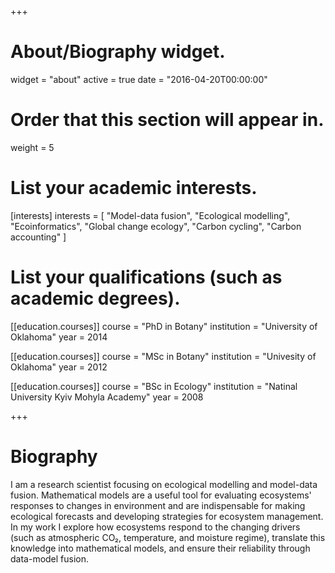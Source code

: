 +++
# About/Biography widget.
widget = "about"
active = true
date = "2016-04-20T00:00:00"

# Order that this section will appear in.
weight = 5

# List your academic interests.
[interests]
  interests = [
    "Model-data fusion",
    "Ecological modelling",
    "Ecoinformatics",
    "Global change ecology",
    "Carbon cycling",
    "Carbon accounting"
  ]

# List your qualifications (such as academic degrees).
[[education.courses]]
  course = "PhD in Botany"
  institution = "University of Oklahoma"
  year = 2014

[[education.courses]]
  course = "MSc in Botany"
  institution = "Univesity of Oklahoma"
  year = 2012

[[education.courses]]
  course = "BSc in Ecology"
  institution = "Natinal University Kyiv Mohyla Academy"
  year = 2008
 
+++

# Biography

I am a research scientist focusing on ecological modelling and model-data fusion. 
Mathematical models are a useful tool for evaluating ecosystems' responses to changes in environment and are indispensable for making ecological forecasts and developing strategies for ecosystem management. In my work I explore how ecosystems respond to the changing drivers (such as atmospheric CO₂, temperature, and moisture regime), translate this knowledge into mathematical models, and ensure their reliability through data-model fusion. 
